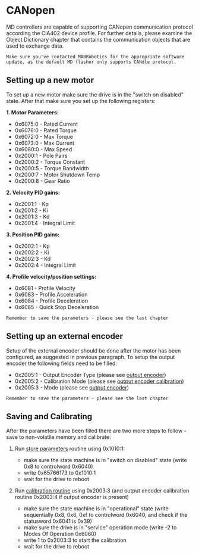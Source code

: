 # CANopen
MD controllers are capable of supporting CANopen communication protocol according the CiA402 device profile. For further details, please examine the Object Dictionary chapter that contains the communication objects that are used to exchange data. 

```{note}
Make sure you've contacted MABRobotics for the appropriate software update, as the default MD flasher only supports CANdle protocol. 
```

## Setting up a new motor

To set up a new motor make sure the drive is in the "switch on disabled" state. After that make sure you set up the following registers: 

**1. Motor Parameters:**
- 0x6075:0 - Rated Current 
- 0x6076:0 - Rated Torque
- 0x6072:0 - Max Torque
- 0x6073:0 - Max Current
- 0x6080:0 - Max Speed
- 0x2000:1 - Pole Pairs
- 0x2000:2 - Torque Constant
- 0x2000:5 - Torque Bandwidth
- 0x2000:7 - Motor Shutdown Temp
- 0x2000:8 - Gear Ratio

**2. Velocity PID gains:**
- 0x2001:1 - Kp
- 0x2001:2 - Ki
- 0x2001:3 - Kd
- 0x2001:4 - Integral Limit

**3. Position PID gains:**
- 0x2002:1 - Kp
- 0x2002:2 - Ki
- 0x2002:3 - Kd
- 0x2002:4 - Integral Limit

**4. Profile velocity/position settings:**
- 0x6081 - Profile Velocity
- 0x6083 - Profile Acceleration
- 0x6084 - Profile Deceleration
- 0x6085 - Quick Stop Deceleration 

```{note}
Remember to save the parameters - please see the last chapter 
```

## Setting up an external encoder

Setup of the external encoder should be done after the motor has been configured, as suggested in previous paragraph. To setup the output encoder the following fields need to be filled: 

- 0x2005:1 - Output Encoder Type (please see [output encoder](output_encoder))
- 0x2005:2 - Calibration Mode (please see [output encoder calibration](output_encoder_calibration))
- 0x2005:3 - Mode (please see [output encoder](output_encoder))

```{note}
Remember to save the parameters - please see the last chapter 
```

## Saving and Calibrating 

After the parameters have been filled there are two more steps to follow - save to non-volatile memory and calibrate:

1. Run [store parameters](store_parameters) routine using 0x1010:1:
    - make sure the state machine is in "switch on disabled" state (write 0x8 to controlword 0x6040)
    - write 0x65766173 to 0x1010:1 
    - wait for the drive to reboot

2. Run [calibration routine](system_command) using 0x2003:3 (and output encoder calibration routine 0x2003:4 if output encoder is present)
    - make sure the state machine is in "operational" state (write sequentially 0x8, 0x6, 0xf to controlword 0x6040, and check if the statusword 0x6041 is 0x39)
    - make sure the drive is in "service" operation mode (write -2 to Modes Of Operation 0x6060)
    - write 1 to 0x2003:3 to start the calibration
    - wait for the drive to reboot



